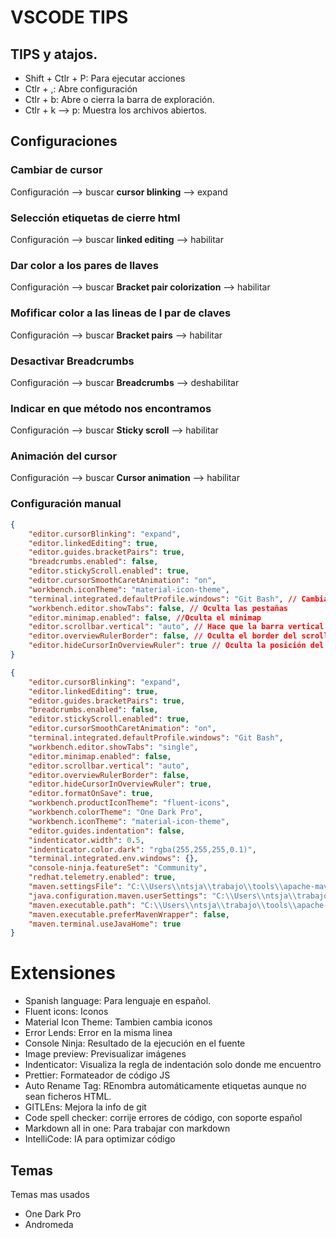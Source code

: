 # VSCODE TIPS

## TIPS y atajos.

* Shift + Ctlr + P: Para ejecutar acciones
* Ctlr + ,: Abre configuración
* Ctlr + b: Abre o cierra la barra de exploración.
* Ctlr + k --> p: Muestra los archivos abiertos.

## Configuraciones

### Cambiar de cursor

Configuración --> buscar **cursor blinking** --> expand

### Selección etiquetas de cierre html

Configuración --> buscar **linked editing** --> habilitar

### Dar color a los pares de llaves

Configuración --> buscar **Bracket pair colorization** --> habilitar

### Mofificar color a las lineas de l par de claves

Configuración --> buscar **Bracket pairs** --> habilitar

### Desactivar Breadcrumbs

Configuración --> buscar **Breadcrumbs** --> deshabilitar

### Indicar en que método nos encontramos

Configuración --> buscar **Sticky scroll** --> habilitar

### Animación del cursor

Configuración --> buscar **Cursor animation** --> habilitar

### Configuración manual

```json
{
    "editor.cursorBlinking": "expand",
    "editor.linkedEditing": true,
    "editor.guides.bracketPairs": true,
    "breadcrumbs.enabled": false,
    "editor.stickyScroll.enabled": true,
    "editor.cursorSmoothCaretAnimation": "on",
    "workbench.iconTheme": "material-icon-theme",
    "terminal.integrated.defaultProfile.windows": "Git Bash", // Cambiar la consola
    "workbench.editor.showTabs": false, // Oculta las pestañas
    "editor.minimap.enabled": false, //Oculta el minimap
    "editor.scrollbar.vertical": "auto", // Hace que la barra vertical aparezca cuando se utilize
    "editor.overviewRulerBorder": false, // Oculta el border del scroll
    "editor.hideCursorInOverviewRuler": true // Oculta la posición del cursor en el scroll
}
```

```json
{
    "editor.cursorBlinking": "expand",
    "editor.linkedEditing": true,
    "editor.guides.bracketPairs": true,
    "breadcrumbs.enabled": false,
    "editor.stickyScroll.enabled": true,
    "editor.cursorSmoothCaretAnimation": "on",
    "terminal.integrated.defaultProfile.windows": "Git Bash",
    "workbench.editor.showTabs": "single",
    "editor.minimap.enabled": false,
    "editor.scrollbar.vertical": "auto",
    "editor.overviewRulerBorder": false,
    "editor.hideCursorInOverviewRuler": true,
    "editor.formatOnSave": true,
    "workbench.productIconTheme": "fluent-icons",
    "workbench.colorTheme": "One Dark Pro",
    "workbench.iconTheme": "material-icon-theme",
    "editor.guides.indentation": false,
    "indenticator.width": 0.5,
    "indenticator.color.dark": "rgba(255,255,255,0.1)",
    "terminal.integrated.env.windows": {},
    "console-ninja.featureSet": "Community",
    "redhat.telemetry.enabled": true,
    "maven.settingsFile": "C:\\Users\\ntsja\\trabajo\\tools\\apache-maven-3.3.9\\conf\\settings.xml",
    "java.configuration.maven.userSettings": "C:\\Users\\ntsja\\trabajo\\tools\\apache-maven-3.3.9\\conf\\settings.xml",
    "maven.executable.path": "C:\\Users\\ntsja\\trabajo\\tools\\apache-maven-3.3.9\\bin\\mvn",
    "maven.executable.preferMavenWrapper": false,
    "maven.terminal.useJavaHome": true
}
```
# Extensiones

* Spanish language: Para lenguaje en español.
* Fluent icons: Iconos 
* Material Icon Theme: Tambien cambia iconos
* Error Lends: Error en la misma linea
* Console Ninja: Resultado de la ejecución en el fuente
* Image preview: Previsualizar imágenes
* Indenticator: Visualiza la regla de indentación solo donde me encuentro
* Prettier: Formateador de código JS
* Auto Rename Tag: REnombra automáticamente etiquetas aunque no sean ficheros HTML.
* GITLEns: Mejora la info de git
* Code spell checker: corrije errores de código, con soporte español
* Markdown all in one: Para trabajar con markdown
* IntelliCode: IA para optimizar código

## Temas

Temas mas usados

* One Dark Pro
* Andromeda